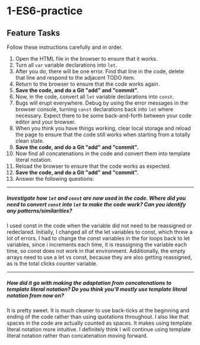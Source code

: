 # 1-ES6-practice

## Feature Tasks

Follow these instructions carefully and in order.

1. Open the HTML file in the browser to ensure that it works.
2. Turn all `var` variable declarations into `let`.
3. After you do, there will be one error. Find that line in the code, delete that line and respond to the adjacent TODO item.
4. Return to the browser to ensure that the code works again.
5. **Save the code, and do a Git "add" and "commit".**
6. Now, in the code, convert all `let` variable declarations into `const`.
7. Bugs will erupt everywhere. Debug by using the error messages in the browser console, turning `const` declarations back into `let` where necessary. Expect there to be some back-and-forth between your code editor and your browser.
8. When you think you have things working, clear local storage and reload the page to ensure that the code still works when starting from a totally clean state.
9. **Save the code, and do a Git "add" and "commit".**
10. Now find all concatenations in the code and convert them into template literal notation.
11. Reload the browser to ensure that the code works as expected.
12. **Save the code, and do a Git "add" and "commit".**
13. Answer the following questions:

---

##### Investigate how `let` and `const` are now used in the code. Where did you need to convert `const` into `let` to make the code work? Can you identify any patterns/similarities?

I used const in the code when the variable did not need to be reassigned or redeclared. Initially, I changed all of the let variables to const, which threw a lot of errors. I had to change the const variables in the for loops back to let variables, since i increments each time, it is reassigning the variable each time, so const does not work in that environment. Additionally, the empty arrays need to use a let vs const, because they are also getting reassigned, as is the total clicks counter variable.

---

##### How did it go with making the adaptation from concatenations to template literal notation? Do you think you'll mostly use template literal notation from now on?

It is pretty sweet. It is much cleaner to use back-ticks at the beginning and ending of the code rather than using quotations throughout. I also like that spaces in the code are actually counted as spaces. It makes using template literal notation more intuitive. I definitely think I will continue using template literal notation rather than concatenation moving forward. 
